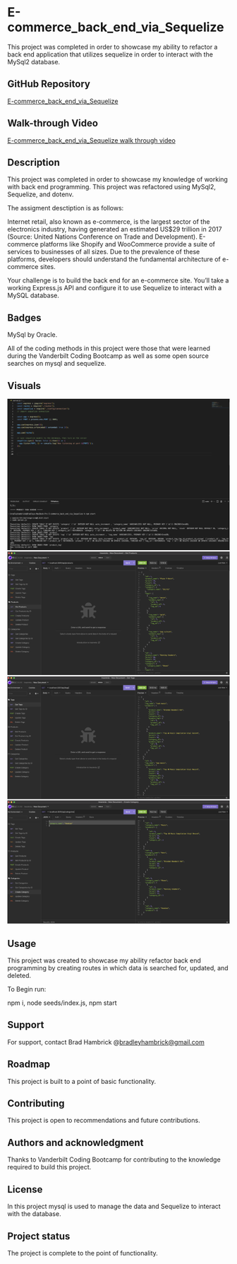 # E-commerce_back_end_via_Sequelize
This project was completed in order to showcase my ability to refactor a back end application that utilizes sequelize in order to interact with the MySql2 database.

## GitHub Repository
[E-commerce_back_end_via_Sequelize](https://github.com/Brad-Hambrick/E-commerce_back_end_via_Sequelize)

##  Walk-through Video
[E-commerce_back_end_via_Sequelize walk through video](https://drive.google.com/file/d/152EKPC8RrwRQU5qgQQXAtYwNxH7o4iEE/view?usp=share_link)

## Description
This project was completed in order to showcase my knowledge of working with back end programming.  This project was refactored using MySql2, Sequelize, and dotenv.

The assigment desctiption is as follows: 

Internet retail, also known as e-commerce, is the largest sector of the electronics industry, having generated an estimated US$29 trillion in 2017 (Source: United Nations Conference on Trade and Development). E-commerce platforms like Shopify and WooCommerce provide a suite of services to businesses of all sizes. Due to the prevalence of these platforms, developers should understand the fundamental architecture of e-commerce sites.

Your challenge is to build the back end for an e-commerce site. You’ll take a working Express.js API and configure it to use Sequelize to interact with a MySQL database.

## Badges
MySql by Oracle.

All of the coding methods in this project were those that were learned during the Vanderbilt Coding Bootcamp as well as some open source searches on mysql and sequelize.  



## Visuals
![npm Start](./assets/media/npmStart.png)
![Get Products](./assets/media/getProducts.png)
![Get Tags](./assets/media/getTags.png)
![Create Category](./assets/media/createCategory.png)


## Usage
This project was created to showcase my ability refactor back end programming by creating routes in which data is searched for, updated, and deleted. 

To Begin run: 

npm i,
node seeds/index.js,
npm start


## Support
For support, contact Brad Hambrick @bradleyhambrick@gmail.com

## Roadmap
This project is built to a point of basic functionality.   

## Contributing
This project is open to recommendations and future contributions.

## Authors and acknowledgment
Thanks to Vanderbilt Coding Bootcamp for contributing to the knowledge required to build this project.

## License
In this project mysql is used to manage the data and Sequelize to interact with the database.     

## Project status
The project is complete to the point of functionality.